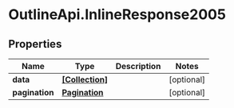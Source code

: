# OutlineApi.InlineResponse2005

## Properties
Name | Type | Description | Notes
------------ | ------------- | ------------- | -------------
**data** | [**[Collection]**](Collection.md) |  | [optional] 
**pagination** | [**Pagination**](Pagination.md) |  | [optional] 
